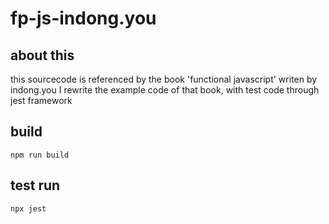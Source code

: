 # fp-js-indong.you

## about this
this sourcecode is referenced by the book 'functional javascript' writen by indong.you
I rewrite the example code of that book, with test code through jest framework

## build 
```
npm run build
```

## test run
```
npx jest
```
